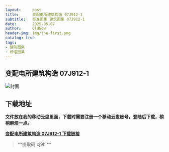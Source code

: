 ```yaml
---
layout:     post
title:      变配电所建筑构造 07J912-1
subtitle:   标准图集 建筑图集 07J912-1
date:       2025-05-07
author:     OldNew
header-img: img/the-first.png
catalog: true
tags:
- 建筑图集
- 标准图集
---
```

## 变配电所建筑构造 07J912-1
![封面](https://pic1.imgdb.cn/item/6819824058cb8da5c8ded723.jpg)

## 下载地址 ##
**文件放在我的移动云盘里面，下载时需要注册一个移动云盘账号，登陆后下载，稍稍麻烦一点。**  
  
[**变配电所建筑构造 07J912-1 下载链接**](https://caiyun.139.com/m/i?2nc6qoAYNnwab)

> **提取码 cj9h **
